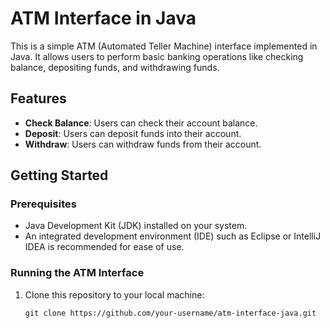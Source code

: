 # ATM Interface in Java

This is a simple ATM (Automated Teller Machine) interface implemented in Java. It allows users to perform basic banking operations like checking balance, depositing funds, and withdrawing funds.

## Features

- **Check Balance**: Users can check their account balance.
- **Deposit**: Users can deposit funds into their account.
- **Withdraw**: Users can withdraw funds from their account.

## Getting Started

### Prerequisites

- Java Development Kit (JDK) installed on your system.
- An integrated development environment (IDE) such as Eclipse or IntelliJ IDEA is recommended for ease of use.

### Running the ATM Interface

1. Clone this repository to your local machine:

   ```shell
   git clone https://github.com/your-username/atm-interface-java.git
